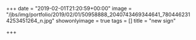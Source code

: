 +++
date = "2019-02-01T21:20:59+00:00"
image = "/jbs/img/portfolio/2019/02/01/50958888_2040743469344641_7804462314253451264_n.jpg"
showonlyimage = true
tags = []
title = "new sign"

+++
